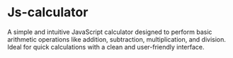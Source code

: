 # Js-calculator
A simple and intuitive JavaScript calculator designed to perform basic arithmetic operations like addition, subtraction, multiplication, and division. Ideal for quick calculations with a clean and user-friendly interface.
